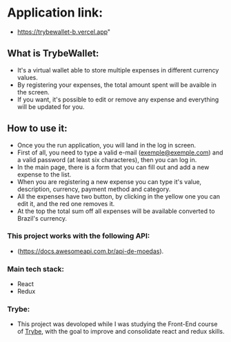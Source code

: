 # Application link:

- https://trybewallet-b.vercel.app"

## What is TrybeWallet:

- It's a virtual wallet able to store multiple expenses in different currency values.
- By registering your expenses, the total amount spent will be avaible in the screen.
- If you want, it's possible to edit or remove any expense and everything will be updated for you.

## How to use it:

- Once you the run application, you will land in the log in screen.
- First of all, you need to type a valid e-mail (exemple@exemple.com) and a valid password (at least six characteres), then you can log in.
- In the main page, there is a form that you can fill out and add a new expense to the list.
- When you are registering a new expense you can type it's value, description, currency, payment method and category.
- All the expenses have two button, by clicking in the yellow one you can edit it, and the red one removes it.
- At the top the total sum off all expenses will be available converted to Brazil's currency.

### This project works with the following API:

- (https://docs.awesomeapi.com.br/api-de-moedas).

### Main tech stack:

- React
- Redux

### Trybe:

- This project was devoloped while I was studying the Front-End course of [Trybe](https://www.betrybe.com/), with the goal to improve and consolidate react and redux skills.
